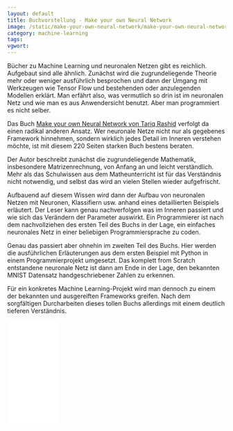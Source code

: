 ```yaml
---
layout: default
title: Buchvorstellung - Make your own Neural Network
image: /static/make-your-own-neural-network/make-your-own-neural-network.jpg
category: machine-learning   
tags:
vgwort:
---
```


Bücher zu Machine Learning und neuronalen Netzen gibt es reichlich. Aufgebaut sind alle ähnlich. Zunächst wird die zugrundeliegende Theorie mehr oder weniger ausführlich besprochen und dann der Umgang mit Werkzeugen wie Tensor Flow und bestehenden oder anzulegenden Modellen erklärt. Man erfährt also, was vermutlich so drin ist im neuronalen Netz und wie man es aus Anwendersicht benutzt. Aber man programmiert es nicht selber.

Das Buch [Make your own Neural Network von Tariq Rashid](https://www.amazon.de/gp/product/1530826608/ref=as_li_qf_asin_il_tl?ie=UTF8&tag=javabits-21&creative=6742&linkCode=as2&creativeASIN=1530826608&linkId=1543699fbd6c7b2a78282bb76125f18f) verfolgt da einen radikal anderen Ansatz. Wer neuronale Netze nicht nur als gegebenes Framework hinnehmen, sondern wirklich jedes Detail im Inneren verstehen möchte, ist mit diesem 220 Seiten starken Buch bestens beraten.

Der Autor beschreibt zunächst die zugrundeliegende Mathematik, insbesondere Matrizenrechnung, von Anfang an und leicht verständlich. Mehr als das Schulwissen aus dem Matheunterricht ist für das Verständnis nicht notwendig, und selbst das wird an vielen Stellen wieder aufgefrischt.

Aufbauend auf diesem Wissen wird dann der Aufbau von neuronalen Netzen mit Neuronen, Klassifiern usw. anhand eines detaillierten Beispiels erläutert. Der Leser kann genau nachverfolgen was im Inneren passiert und wie sich das Verändern der Parameter auswirkt. Ein Programmierer ist nach dem nachvollziehen des ersten Teil des Buchs in der Lage, ein einfaches neuronales Netz in einer beliebigen Programmiersprache zu coden.

Genau das passiert aber ohnehin im zweiten Teil des Buchs. Hier werden die ausführlichen Erläuterungen aus dem ersten Beispiel mit Python in einem Programmierprojekt umgesetzt. Das komplett from Scratch entstandene neuronale Netz ist dann am Ende in der Lage, den bekannten MNIST Datensatz handgeschriebener Zahlen zu erkennen.

Für ein konkretes Machine Learning-Projekt wird man dennoch zu einem der bekannten und ausgereiften Frameworks greifen. Nach dem sorgfältigen Durcharbeiten dieses tollen Buchs allerdings mit einem deutlich tieferen Verständnis.

<iframe style="width:120px;height:240px;" marginwidth="0" marginheight="0" scrolling="no" frameborder="0" src="//ws-eu.amazon-adsystem.com/widgets/q?ServiceVersion=20070822&OneJS=1&Operation=GetAdHtml&MarketPlace=DE&source=ac&ref=qf_sp_asin_til&ad_type=product_link&tracking_id=javabits-21&marketplace=amazon&amp;region=DE&placement=1530826608&asins=1530826608&linkId=ac9ee4afb869cf70274b8174c6fd2f27&show_border=false&link_opens_in_new_window=true&price_color=333333&title_color=0066c0&bg_color=ffffff">
    </iframe>
